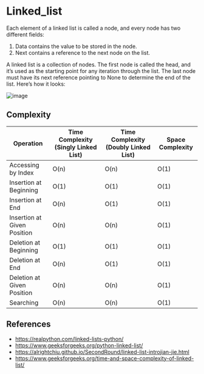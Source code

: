 # Linked_list

Each element of a linked list is called a node, and every node has two different fields:

1. Data contains the value to be stored in the node.
2. Next contains a reference to the next node on the list.

A linked list is a collection of nodes. The first node is called the head, and it’s used as the starting point for any iteration through the list. The last node must have its next reference pointing to None to determine the end of the list. Here’s how it looks:

![image](https://hackmd.io/_uploads/SyE15de36.png)

## Complexity

| Operation                   | Time Complexity (Singly Linked List) | Time Complexity (Doubly Linked List) | Space Complexity |
| --------------------------- | ------------------------------------ | ------------------------------------ | ---------------- |
| Accessing by Index          | O(n)                                 | O(n)                                 | O(1)             |
| Insertion at Beginning      | O(1)                                 | O(1)                                 | O(1)             |
| Insertion at End            | O(n)                                 | O(1)                                 | O(1)             |
| Insertion at Given Position | O(n)                                 | O(n)                                 | O(1)             |
| Deletion at Beginning       | O(1)                                 | O(1)                                 | O(1)             |
| Deletion at End             | O(n)                                 | O(1)                                 | O(1)             |
| Deletion at Given Position  | O(n)                                 | O(n)                                 | O(1)             |
| Searching                   | O(n)                                 | O(n)                                 | O(1)             |

## References

- https://realpython.com/linked-lists-python/
- https://www.geeksforgeeks.org/python-linked-list/
- https://alrightchiu.github.io/SecondRound/linked-list-introjian-jie.html
- https://www.geeksforgeeks.org/time-and-space-complexity-of-linked-list/
